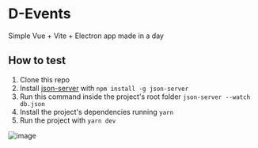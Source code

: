 # D-Events
Simple Vue + Vite + Electron app made in a day

## How to test
1. Clone this repo
2. Install [json-server](https://github.com/typicode/json-server) with `npm install -g json-server`
3. Run this command inside the project's root folder `json-server --watch db.json`
5. Install the project's dependencies running `yarn`
4. Run the project with `yarn dev`

![image](https://user-images.githubusercontent.com/33737137/182023674-2195adc9-0818-452d-8693-38bf04ec29be.png)

